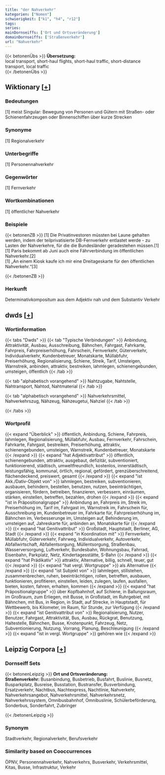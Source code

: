 ```yaml
---
title: "der Nahverkehr"
kategorien: ["Nomen"]
schwierigkeit: ["k1", "h4", "r12"]
tags:
series:
mainDornseiffs: ['Ort und Ortsveränderung']
domainDornseiffs: ['Straßenverkehr']
url: "Nahverkehr"
---
```


{{< betonenÜbs >}}
**Übersetzung:**  
local transport, short-haul flights, short-haul traffic, short-distance transport, local  traffic  
{{< /betonenÜbs >}}

## Wiktionary [[+](https://de.wiktionary.org/wiki/Nahverkehr)]

### Bedeutungen
[1] meist Singular: Bewegung von Personen und Gütern mit Straßen- oder Schienenfahrzeugen oder Binnenschiffen über kurze Strecken  

### Synonyme
[1] Regionalverkehr  

### Unterbegriffe
[1] Personennahverkehr  

### Gegenwörter
[1] Fernverkehr  

### Wortkombinationen
[1] öffentlicher Nahverkehr  

### Beispiele
{{< betonenZB >}}
[1] Die Privatinvestoren müssten bei Laune gehalten werden, indem der teilprivatisierte DB-Fernverkehr entlastet werde - zu Lasten der Nahverkehre, für die die Bundesländer geradestehen müssen.[1]  
[1] Paris bekommt ab Juni auch eine Fährverbindung im öffentlichen Nahverkehr.[2]  
[1] „An einem Kiosk kaufe ich mir eine Dreitageskarte für den öffentlichen Nahverkehr.“[3]  

{{< /betonenZB >}}
### Herkunft
Determinativkompositum aus dem Adjektiv nah und dem Substantiv Verkehr  



## dwds [[+](https://www.dwds.de/wb/Nahverkehr)]

### Wortinformation
{{< tabs "Dwds" >}}
{{< tab "Typische Verbindungen" >}}
Anbindung, Attraktivität, Ausbau, Ausschreibung, Bähnchen, Fahrgast, Fahrkarte, Fahrpreis, Fahrpreiserhöhung, Fahrschein, Fernverkehr, Güterverkehr, Individualverkehr, Kundenbetreuer, Monatskarte, Müllabfuhr, Preiserhöhung, Regionalisierung, Schiene, Streik, Tarif, Umsteigen, Warnstreik, anbinden, attraktiv, bestreiken, lahmlegen, schienengebunden, umsteigen, öffentlich
{{< /tab >}}

{{< tab "alphabetisch vorangehend" >}}
Nahtzugabe, Nahtstelle, Nahtransport, Nahtod, Nahtmaterial
{{< /tab >}}

{{< tab "alphabetisch vorangehend" >}}
Nahverkehrsmittel, Nahverkehrszug, Nähzeug, Nähzeugetui, Nahziel
{{< /tab >}}

{{< /tabs >}}

### Wortprofil
{{< expand "Überblick" >}} öffentlich, Anbindung, Schiene, Fahrpreis, lahmlegen, Regionalisierung, Müllabfuhr, Ausbau, Fernverkehr, Fahrschein, Fahrkarte, Fahrgast, bestreiken, Preiserhöhung, attraktiv, schienengebunden, umsteigen, Warnstreik, Kundenbetreuer, Monatskarte {{< /expand >}}
{{< expand "hat Adjektivattribut" >}} öffentlich, schienengebunden, attraktiv, ausgebaut, defizitär, subventioniert, funktionierend, städtisch, umweltfreundlich, kostenlos, innerstädtisch, leistungsfähig, kommunal, örtlich, regional, gefördert, grenzüberschreitend, flächendeckend, preiswert, gesamt {{< /expand >}}
{{< expand "ist Akk./Dativ-Objekt von" >}} lahmlegen, bestreiken, subventionieren, ausbauen, behindern, bestellen, benutzen, nutzen, beeinträchtigen, organisieren, fördern, betreiben, finanzieren, verbessern, einräumen, stärken, einstellen, betreffen, bezahlen, drohen {{< /expand >}}
{{< expand "ist in Präpositionalgruppe" >}} Anbindung an, Fahrpreis im, Streik im, Preiserhöhung im, Tarif im, Fahrgast im, Warnstreik im, Fahrschein für, Ausschreibung im, Kundenbetreuer im, Fahrkarte für, Fahrpreiserhöhung im, Bähnchen im, Verbesserunge im, Umsteigen auf, Behinderung im, umsteigen auf, Jahreskarte für, anbinden an, Monatskarte für {{< /expand >}}
{{< expand "hat Genitivattribut" >}} Großstadt, Hauptstadt, Berliner, AG, Stadt {{< /expand >}}
{{< expand "in Koordination mit" >}} Fernverkehr, Müllabfuhr, Güterverkehr, Fahrweg, Individualverkehr, Autoverkehr, Abfallwirtschaft, Abfallentsorgung, Müllentsorgung, Straßenbau, Wasserversorgung, Luftverkehr, Bundesbahn, Wohnungsbau, Fahrrad, Eisenbahn, Parkplatz, Netz, Kindertagesstätte, S-Bahn {{< /expand >}}
{{< expand "hat Prädikativ" >}} attraktiv, Alternative, billig, schnell, teuer, gut {{< /expand >}}
{{< expand "hat vergl. Wortgruppe" >}} als Alternative {{< /expand >}}
{{< expand "ist Subjekt von" >}} lahmlegen, stillstehen, zusammenbrechen, ruhen, beeinträchtigen, rollen, betreffen, ausbauen, funktionieren, profitieren, einstellen, leiden, zulegen, laufen, ausfallen, bieten, kosten, fahren, erhalten, kommen {{< /expand >}}
{{< expand "hat Präpositionalgruppe" >}} über Kopfbahnhof, auf Schiene, in Ballungsraum, im Großraum, zum Erliegen, mit Busse, in Großstadt, im Ruhrgebiet, mit Bähnchen, mit Bus, in Region, in Stadt, auf Strecke, in Hauptstadt, für Wettbewerb, bis Kilometer, im Raum, für Stunde, zur Verfügung {{< /expand >}}
{{< expand "ist Genitivattribut von" >}} Regionalisierung, Nutzer, Benutzer, Fahrgast, Attraktivität, Bus, Ausbau, Rückgrat, Benutzung, Haltestelle, Bähnchen, Busse, Knotenpunkt, Fahrzeug, Netz, Subventionierung, Nutzung, Vorrang, Planung, Beschleunigung {{< /expand >}}
{{< expand "ist in vergl. Wortgruppe" >}} gehören wie {{< /expand >}}

## Leipzig Corpora [[+](https://corpora.uni-leipzig.de/en/res?word=Nahverkehr&corpusId=deu_newscrawl-public_2018)]

### Dornseiff Sets
{{< betonenLeipzig >}}
**Ort und Ortsveränderung:**  
**Straßenverkehr:** Busanbindung, Busbetrieb, Busfahrt, Buslinie, Busnetz, Busparkplatz, Busreise, Busstation, Bustransfer, Busverbindung, Ersatzverkehr, Nachtbus, Nachtexpress, Nachtlinie, Nahverkehr, Nahverkehrsangebot, Nahverkehrsmittel, Nahverkehrsnetz, Nahverkehrssystem, Omnibusbahnhof, Omnibuslinie, Schülerbeförderung, Sonderbus, Sonderfahrt, Zubringer  

{{< /betonenLeipzig >}}

### Synonym
Stadtverkehr, Regionalverkehr, Berufsverkehr


### Similarity based on Cooccurrences
ÖPNV, Personennahverkehr, Nahverkehrs, Busverkehr, Verkehrsmittel, Kitas, Busse, Infrastruktur, Verkehr

